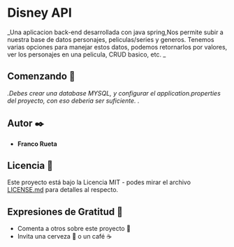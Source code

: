 # Disney API

_Una aplicacion back-end desarrollada con java spring,Nos permite subir a nuestra base de datos personajes, peliculas/series
y generos. Tenemos varias opciones para manejar estos datos, podemos retornarlos por valores, ver los personajes en una pelicula, CRUD basico, etc. _

## Comenzando 🚀

_.Debes crear una database MYSQL, y configurar el application.properties del proyecto, con eso deberia ser suficiente. ._


## Autor ✒️

* **Franco Rueta**


## Licencia 📄

Este proyecto está bajo la Licencia MIT - podes mirar el archivo [LICENSE.md](LICENSE.md) para detalles al respecto.

## Expresiones de Gratitud 🎁

* Comenta a otros sobre este proyecto 📢
* Invita una cerveza 🍺 o un café ☕
